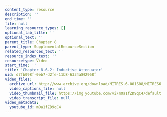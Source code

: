 ```yaml
---
content_type: resource
description: ''
end_time: ''
file: null
learning_resource_types: []
optional_tab_title: ''
optional_text: ''
parent_title: Chapter 8
parent_type: SupplementalResourceSection
related_resources_text: ''
resource_index_text: ''
resourcetype: Video
start_time: ''
title: 'Chapter 8.6.2: Inductive Attenuator'
uid: d7fb098f-0eb7-d2fe-11b8-6334a802968f
video_files:
  archive_url: http://www.archive.org/download/MITRES.6-001S08/MITRES6_001S08_8-6-2_300k.mp4
  video_captions_file: null
  video_thumbnail_file: https://img.youtube.com/vi/mOa1fZD9qC4/default.jpg
  video_transcript_file: null
video_metadata:
  youtube_id: mOa1fZD9qC4
---
```

